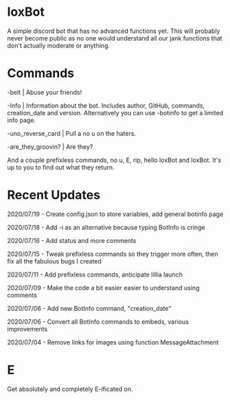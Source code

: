# IoxBot
A simple discord bot that has no advanced functions yet. This will probably never become public as no one would understand all our jank functions that don't actually moderate or anything.

# Commands
-belt | Abuse your friends!

-Info | Information about the bot. Includes author, GitHub, commands, creation_date and version. Alternatively you can use -botinfo to get a limited info page.

-uno_reverse_card | Pull a no u on the haters.

-are_they_groovin? | Are they?

And a couple prefixless commands, no u, E, rip, hello IoxBot and IoxBot. It's up to you to find out what they return.

# Recent Updates
2020/07/19 - Create config.json to store variables, add general botinfo page

2020/07/18 - Add -i as an alternative because typing BotInfo is cringe

2020/07/16 - Add status and more comments 

2020/07/15 - Tweak prefixless commands so they trigger more often, then fix all the fabulous bugs I created

2020/07/11 - Add prefixless commands, anticipate lillia launch

2020/07/09 - Make the code a bit easier easier to understand using comments

2020/07/06 - Add new BotInfo command, "creation_date"

2020/07/06 - Convert all BotInfo commands to embeds, various improvements

2020/07/04 - Remove links for images using function MessageAttachment

# E
Get absolutely and completely E-ificated on.
